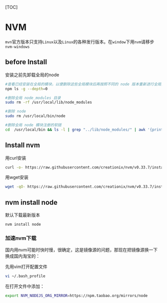[TOC]

# NVM

`mvn`官方版本只支持`Linux`以及`Linux`的各种发行版本。在`window`下用`nvm`请移步`nvm-windows`



## before Install

安装之前先卸载全局的node

```Bash
#查看已经安装在全局的模块，以便删除这些全局模块后再按照不同的 node 版本重新进行全局安装
npm ls -g --depth=0 

#删除全局 node_modules 目录
sudo rm -rf /usr/local/lib/node_modules

#删除 node
sudo rm /usr/local/bin/node 

#删除全局 node 模块注册的软链
cd  /usr/local/bin && ls -l | grep "../lib/node_modules/" | awk '{print $9}'| xargs rm 

```



## Install nvm

用curl安装

```bash
curl -o- https://raw.githubusercontent.com/creationix/nvm/v0.33.7/install.sh | bash
```

用wget安装

```Bash
wget -qO- https://raw.githubusercontent.com/creationix/nvm/v0.33.7/install.sh | bash
```



## nvm install node

默认下载最新版本

```Bash
nvm install node
```



### 加速nvm下载

国内用nvm可能时快时慢，很确定，这是镜像源的问题，那现在把镜像源换一下换成国内淘宝的：

先用vim打开配置文件

```bash
vi ~/.bash_profile
```

在打开文件中添加：

```bash
export NVM_NODEJS_ORG_MIRROR=https://npm.taobao.org/mirrors/node
```


